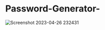 # Password-Generator-
![Screenshot 2023-04-26 232431](https://user-images.githubusercontent.com/99900421/234662295-e5c0216a-f011-443f-9ded-75bc994a8fb6.png)
